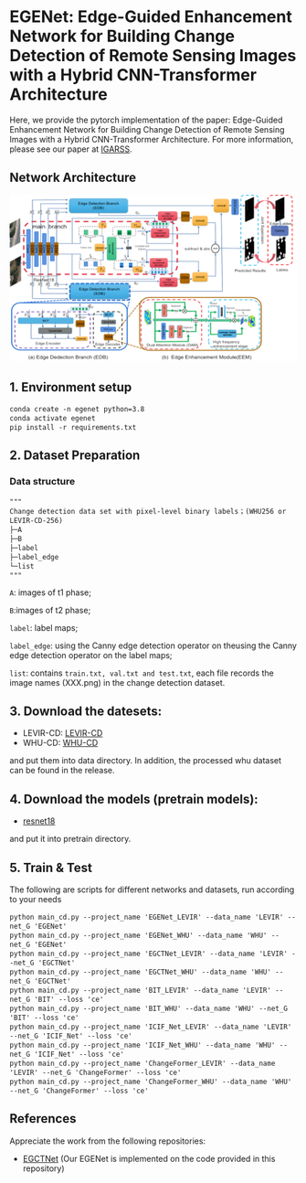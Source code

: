 # EGENet: Edge-Guided Enhancement Network for Building Change Detection of Remote Sensing Images with a Hybrid CNN-Transformer Architecture
Here, we provide the pytorch implementation of the paper: Edge-Guided Enhancement Network for Building Change Detection of Remote Sensing Images with a Hybrid CNN-Transformer Architecture.
For more information, please see our paper at [IGARSS](https://ieeexplore.ieee.org/document/10640690). 

## Network Architecture
![image](./images/main.png)

## 1. Environment setup

```
conda create -n egenet python=3.8
conda activate egenet
pip install -r requirements.txt
```
## 2. Dataset Preparation

### Data structure

```
"""
Change detection data set with pixel-level binary labels；(WHU256 or LEVIR-CD-256)
├─A
├─B
├─label
├─label_edge
└─list
"""
```

`A`: images of t1 phase;

`B`:images of t2 phase;

`label`: label maps;

`label_edge`: using the Canny edge detection operator on theusing the Canny edge detection operator on the label maps;

`list`: contains `train.txt, val.txt and test.txt`, each file records the image names (XXX.png) in the change detection dataset.


## 3. Download the datesets:
* LEVIR-CD:
[LEVIR-CD](https://pan.baidu.com/s/1gDS6Ea37zfHoZ4832jT9cg?pwd=BUPT)
* WHU-CD:
[WHU-CD](https://github.com/Jnmz/EGENet-IG24/releases/download/1/WHU256.zip)

and put them into data directory. In addition, the processed whu dataset can be found in the release.

## 4. Download the models (pretrain models):

* [resnet18](https://download.pytorch.org/models/resnet18-5c106cde.pth) 

and put it into pretrain directory.

## 5. Train & Test
The following are scripts for different networks and datasets, run according to your needs

    python main_cd.py --project_name 'EGENet_LEVIR' --data_name 'LEVIR' --net_G 'EGENet'
    python main_cd.py --project_name 'EGENet_WHU' --data_name 'WHU' --net_G 'EGENet'
    python main_cd.py --project_name 'EGCTNet_LEVIR' --data_name 'LEVIR' --net_G 'EGCTNet'
    python main_cd.py --project_name 'EGCTNet_WHU' --data_name 'WHU' --net_G 'EGCTNet'
    python main_cd.py --project_name 'BIT_LEVIR' --data_name 'LEVIR' --net_G 'BIT' --loss 'ce'
    python main_cd.py --project_name 'BIT_WHU' --data_name 'WHU' --net_G 'BIT' --loss 'ce'
    python main_cd.py --project_name 'ICIF_Net_LEVIR' --data_name 'LEVIR' --net_G 'ICIF_Net' --loss 'ce'
    python main_cd.py --project_name 'ICIF_Net_WHU' --data_name 'WHU' --net_G 'ICIF_Net' --loss 'ce'
    python main_cd.py --project_name 'ChangeFormer_LEVIR' --data_name 'LEVIR' --net_G 'ChangeFormer' --loss 'ce'
    python main_cd.py --project_name 'ChangeFormer_WHU' --data_name 'WHU' --net_G 'ChangeFormer' --loss 'ce'
    
## References
Appreciate the work from the following repositories:

- [EGCTNet](https://github.com/chen11221/EGCTNet_pytorch) (Our EGENet is implemented on the code provided in this repository)
